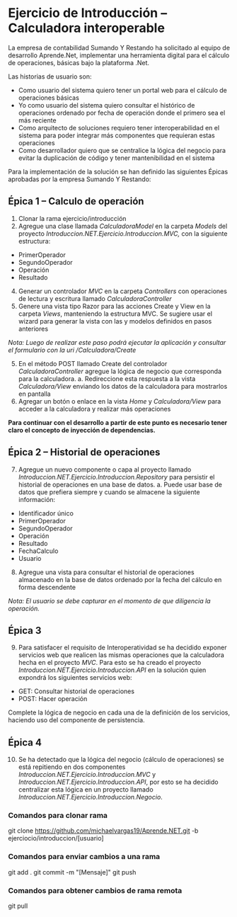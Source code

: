 
# Ejercicio de Introducción – Calculadora interoperable

La empresa de contabilidad Sumando Y Restando ha solicitado al equipo de desarrollo Aprende.Net, implementar una herramienta digital para el cálculo de operaciones, básicas bajo la plataforma .Net.

Las historias de usuario son:
-	Como usuario del sistema quiero tener un portal web para el cálculo de operaciones básicas
-	Yo como usuario del sistema quiero consultar el histórico de operaciones ordenado por fecha de operación donde el primero sea el más reciente
-	Como arquitecto de soluciones requiero tener interoperabilidad en el sistema para poder integrar más componentes que requieran estas operaciones
-	Como desarrollador quiero que se centralice la lógica del negocio para evitar la duplicación de código y tener mantenibilidad en el sistema

Para la implementación de la solución se han definido las siguientes Épicas aprobadas por la empresa Sumando Y Restando:

## Épica 1 – Calculo de operación
1.	Clonar la rama ejercicio/introducción
2.	Agregue una clase llamada *CalculadoraModel* en la carpeta *Models* del proyecto *Introduccion.NET.Ejercicio.Introduccion.MVC,* con la siguiente estructura:
-	PrimerOperador
-	SegundoOperador
-	Operación
-	Resultado
4.	Generar un controlador *MVC* en la carpeta *Controllers* con operaciones de lectura y escritura llamado *CalculadoraController*
5.	Genere una vista tipo Razor para las acciones Create y View en la carpeta *Views*, manteniendo la estructura MVC. Se sugiere usar el wizard para generar la vista con las y modelos definidos en pasos anteriores

*Nota: Luego de realizar este paso podrá ejecutar la aplicación y consultar el formulario con la uri /Calculadora/Create*

5.	En el método POST llamado Create del controlador *CalculadoraController* agregue la lógica de negocio que corresponda para la calculadora.
a.	Redireccione esta respuesta a la vista *Calculadora/View* enviando los datos de la calculadora para mostrarlos en pantalla
6.	Agregar un botón o enlace en la vista *Home* y *Calculadora/View* para acceder a la calculadora y realizar más operaciones

**Para continuar con el desarrollo a partir de este punto es necesario tener claro el concepto de inyección de dependencias.**

## Épica 2 – Historial de operaciones
7.	Agregue un nuevo componente o capa al proyecto llamado *Introduccion.NET.Ejercicio.Introduccion.Repository* para persistir el historial de operaciones en una base de datos. 
a.	Puede usar base de datos que prefiera siempre y cuando se almacene la siguiente información:
-	Identificador único
-	PrimerOperador
-	SegundoOperador
-	Operación
-	Resultado
-	FechaCalculo
-	Usuario
8.	Agregue una vista para consultar el historial de operaciones almacenado en la base de datos ordenado por la fecha del cálculo en forma descendente 

*Nota: El usuario se debe capturar en el momento de que diligencia la operación.*

## Épica 3
9.	Para satisfacer el requisito de Interoperatividad se ha decidido exponer servicios web que realicen las mismas operaciones que la calculadora hecha en el proyecto *MVC*. Para esto se ha creado el proyecto *Introduccion.NET.Ejercicio.Introduccion.API* en la solución quien expondrá los siguientes servicios web:

- GET: Consultar historial de operaciones
-	POST: Hacer operación

Complete la lógica de negocio en cada una de la definición de los servicios, haciendo uso del componente de persistencia.

## Épica 4
10.	Se ha detectado que la lógica del negocio (cálculo de operaciones) se está repitiendo en dos componentes *Introduccion.NET.Ejercicio.Introduccion.MVC* y *Introduccion.NET.Ejercicio.Introduccion.API*, por esto se ha decidido centralizar esta lógica en un proyecto llamado *Introduccion.NET.Ejercicio.Introduccion.Negocio*.



### Comandos para clonar rama
git clone https://github.com/michaelvargas19/Aprende.NET.git -b ejerciocio/introduccion/[usuario]


### Comandos para enviar cambios a una rama
git add .
git commit -m "[Mensaje]"
git push


### Comandos para obtener cambios de rama remota
git pull
